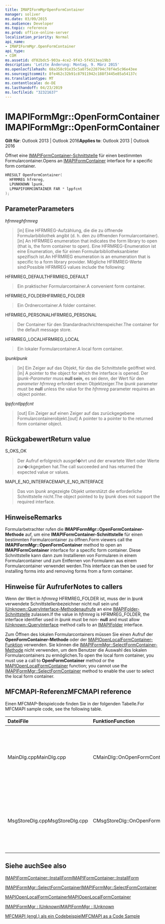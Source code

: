 ```yaml
---
title: IMAPIFormMgrOpenFormContainer
manager: soliver
ms.date: 03/09/2015
ms.audience: Developer
ms.topic: reference
ms.prod: office-online-server
localization_priority: Normal
api_name:
- IMAPIFormMgr.OpenFormContainer
api_type:
- COM
ms.assetid: df02bdc5-903a-4ce2-9f43-5f4513ea19b3
description: 'Letzte Änderung: Montag, 9. März 2015'
ms.openlocfilehash: 68a358c91e35c5a075e220794c78f4e5c96e43ee
ms.sourcegitcommit: 8fe462c32b91c87911942c188f3445e85a54137c
ms.translationtype: MT
ms.contentlocale: de-DE
ms.lasthandoff: 04/23/2019
ms.locfileid: "32321637"
---
```

# <a name="imapiformmgropenformcontainer"></a><span data-ttu-id="f2194-103">IMAPIFormMgr::OpenFormContainer</span><span class="sxs-lookup"><span data-stu-id="f2194-103">IMAPIFormMgr::OpenFormContainer</span></span>

  
  
<span data-ttu-id="f2194-104">**Gilt für**: Outlook 2013 | Outlook 2016</span><span class="sxs-lookup"><span data-stu-id="f2194-104">**Applies to**: Outlook 2013 | Outlook 2016</span></span> 
  
<span data-ttu-id="f2194-105">Öffnet eine [IMAPIFormContainer-Schnittstelle](imapiformcontaineriunknown.md) für einen bestimmten Formularcontainer.</span><span class="sxs-lookup"><span data-stu-id="f2194-105">Opens an [IMAPIFormContainer](imapiformcontaineriunknown.md) interface for a specific form container.</span></span> 
  
```cpp
HRESULT OpenFormContainer(
  HFRMREG hfrmreg,
  LPUNKNOWN lpunk,
  LPMAPIFORMCONTAINER FAR * lppfcnt
);
```

## <a name="parameters"></a><span data-ttu-id="f2194-106">Parameter</span><span class="sxs-lookup"><span data-stu-id="f2194-106">Parameters</span></span>

 <span data-ttu-id="f2194-107">_hfrmreg_</span><span class="sxs-lookup"><span data-stu-id="f2194-107">_hfrmreg_</span></span>
  
> <span data-ttu-id="f2194-108">[in] Eine HFRMREG-Aufzählung, die die zu öffnende Formularbibliothek angibt (d. h. den zu öffnenden Formularcontainer).</span><span class="sxs-lookup"><span data-stu-id="f2194-108">[in] An HFRMREG enumeration that indicates the form library to open (that is, the form container to open).</span></span> <span data-ttu-id="f2194-109">Eine HFRMREG-Enumeration ist eine Enumeration, die für einen Formularbibliotheksanbieter spezifisch ist.</span><span class="sxs-lookup"><span data-stu-id="f2194-109">An HFRMREG enumeration is an enumeration that is specific to a form library provider.</span></span> <span data-ttu-id="f2194-110">Mögliche HFRMREG-Werte sind:</span><span class="sxs-lookup"><span data-stu-id="f2194-110">Possible HFRMREG values include the following:</span></span>
    
<span data-ttu-id="f2194-111">HFRMREG_DEFAULT</span><span class="sxs-lookup"><span data-stu-id="f2194-111">HFRMREG_DEFAULT</span></span> 
  
> <span data-ttu-id="f2194-112">Ein praktischer Formularcontainer.</span><span class="sxs-lookup"><span data-stu-id="f2194-112">A convenient form container.</span></span>
    
<span data-ttu-id="f2194-113">HFRMREG_FOLDER</span><span class="sxs-lookup"><span data-stu-id="f2194-113">HFRMREG_FOLDER</span></span> 
  
> <span data-ttu-id="f2194-114">Ein Ordnercontainer.</span><span class="sxs-lookup"><span data-stu-id="f2194-114">A folder container.</span></span> 
    
<span data-ttu-id="f2194-115">HFRMREG_PERSONAL</span><span class="sxs-lookup"><span data-stu-id="f2194-115">HFRMREG_PERSONAL</span></span> 
  
> <span data-ttu-id="f2194-116">Der Container für den Standardnachrichtenspeicher.</span><span class="sxs-lookup"><span data-stu-id="f2194-116">The container for the default message store.</span></span> 
    
<span data-ttu-id="f2194-117">HFRMREG_LOCAL</span><span class="sxs-lookup"><span data-stu-id="f2194-117">HFRMREG_LOCAL</span></span> 
  
> <span data-ttu-id="f2194-118">Ein lokaler Formularcontainer.</span><span class="sxs-lookup"><span data-stu-id="f2194-118">A local form container.</span></span> 
    
 <span data-ttu-id="f2194-119">_lpunk_</span><span class="sxs-lookup"><span data-stu-id="f2194-119">_lpunk_</span></span>
  
> <span data-ttu-id="f2194-120">[in] Ein Zeiger auf das Objekt, für das die Schnittstelle geöffnet wird.</span><span class="sxs-lookup"><span data-stu-id="f2194-120">[in] A pointer to the object for which the interface is opened.</span></span> <span data-ttu-id="f2194-121">Der  _lpunk-Parameter_ muss **null sein,** es sei denn, der Wert für den  _parameter hfrmreg_ erfordert einen Objektzeiger.</span><span class="sxs-lookup"><span data-stu-id="f2194-121">The  _lpunk_ parameter must be **null** unless the value for the  _hfrmreg_ parameter requires an object pointer.</span></span> 
    
 <span data-ttu-id="f2194-122">_lppfcnt_</span><span class="sxs-lookup"><span data-stu-id="f2194-122">_lppfcnt_</span></span>
  
> <span data-ttu-id="f2194-123">[out] Ein Zeiger auf einen Zeiger auf das zurückgegebene Formularcontainerobjekt.</span><span class="sxs-lookup"><span data-stu-id="f2194-123">[out] A pointer to a pointer to the returned form container object.</span></span>
    
## <a name="return-value"></a><span data-ttu-id="f2194-124">Rückgabewert</span><span class="sxs-lookup"><span data-stu-id="f2194-124">Return value</span></span>

<span data-ttu-id="f2194-125">S_OK</span><span class="sxs-lookup"><span data-stu-id="f2194-125">S_OK</span></span> 
  
> <span data-ttu-id="f2194-126">Der Aufruf erfolgreich ausgef�hrt und der erwartete Wert oder Werte zur�ckgegeben hat.</span><span class="sxs-lookup"><span data-stu-id="f2194-126">The call succeeded and has returned the expected value or values.</span></span>
    
<span data-ttu-id="f2194-127">MAPI_E_NO_INTERFACE</span><span class="sxs-lookup"><span data-stu-id="f2194-127">MAPI_E_NO_INTERFACE</span></span> 
  
> <span data-ttu-id="f2194-128">Das von  _lpunk_ angezeigte Objekt unterstützt die erforderliche Schnittstelle nicht.</span><span class="sxs-lookup"><span data-stu-id="f2194-128">The object pointed to by  _lpunk_ does not support the required interface.</span></span> 
    
## <a name="remarks"></a><span data-ttu-id="f2194-129">Hinweise</span><span class="sxs-lookup"><span data-stu-id="f2194-129">Remarks</span></span>

<span data-ttu-id="f2194-130">Formularbetrachter rufen die **IMAPIFormMgr::OpenFormContainer-Methode** auf, um eine **IMAPIFormContainer-Schnittstelle** für einen bestimmten Formularcontainer zu öffnen.</span><span class="sxs-lookup"><span data-stu-id="f2194-130">Form viewers call the **IMAPIFormMgr::OpenFormContainer** method to open an **IMAPIFormContainer** interface for a specific form container.</span></span> <span data-ttu-id="f2194-131">Diese Schnittstelle kann dann zum Installieren von Formularen in einem Formularcontainer und zum Entfernen von Formularen aus einem Formularcontainer verwendet werden.</span><span class="sxs-lookup"><span data-stu-id="f2194-131">This interface can then be used for installing forms into and removing forms from a form container.</span></span> 
  
## <a name="notes-to-callers"></a><span data-ttu-id="f2194-132">Hinweise für Aufrufer</span><span class="sxs-lookup"><span data-stu-id="f2194-132">Notes to callers</span></span>

<span data-ttu-id="f2194-133">Wenn der Wert in _hfrmreg_ HFRMREG_FOLDER ist, muss der in _lpunk_ verwendete Schnittstellenbezeichner nicht null sein und [IUnknown::QueryInterface-Methodenaufrufe](https://msdn.microsoft.com/library/ms682521%28v=VS.85%29.aspx) an eine  [IMAPIFolder-Schnittstelle](imapifolderimapicontainer.md) zulassen.</span><span class="sxs-lookup"><span data-stu-id="f2194-133">If the value in  _hfrmreg_ is HFRMREG_FOLDER, the interface identifier used in  _lpunk_ must be non- **null** and must allow [IUnknown::QueryInterface](https://msdn.microsoft.com/library/ms682521%28v=VS.85%29.aspx) method calls to an [IMAPIFolder](imapifolderimapicontainer.md) interface.</span></span> 
  
<span data-ttu-id="f2194-134">Zum Öffnen des lokalen Formularcontainers müssen Sie einen Aufruf der **OpenFormContainer-Methode** oder der [MAPIOpenLocalFormContainer-Funktion](mapiopenlocalformcontainer.md) verwenden. Sie können die [IMAPIFormMgr::SelectFormContainer-Methode](imapiformmgr-selectformcontainer.md) nicht verwenden, um dem Benutzer die Auswahl des lokalen Formularcontainers zu ermöglichen.</span><span class="sxs-lookup"><span data-stu-id="f2194-134">To open the local form container, you must use a call to **OpenFormContainer** method or the [MAPIOpenLocalFormContainer](mapiopenlocalformcontainer.md) function; you cannot use the [IMAPIFormMgr::SelectFormContainer](imapiformmgr-selectformcontainer.md) method to enable the user to select the local form container.</span></span> 
  
## <a name="mfcmapi-reference"></a><span data-ttu-id="f2194-135">MFCMAPI-Referenz</span><span class="sxs-lookup"><span data-stu-id="f2194-135">MFCMAPI reference</span></span>

<span data-ttu-id="f2194-136">Einen MFCMAP-Beispielcode finden Sie in der folgenden Tabelle.</span><span class="sxs-lookup"><span data-stu-id="f2194-136">For MFCMAPI sample code, see the following table.</span></span>
  
|<span data-ttu-id="f2194-137">**Datei**</span><span class="sxs-lookup"><span data-stu-id="f2194-137">**File**</span></span>|<span data-ttu-id="f2194-138">**Funktion**</span><span class="sxs-lookup"><span data-stu-id="f2194-138">**Function**</span></span>|<span data-ttu-id="f2194-139">**Comment**</span><span class="sxs-lookup"><span data-stu-id="f2194-139">**Comment**</span></span>|
|:-----|:-----|:-----|
|<span data-ttu-id="f2194-140">MainDlg.cpp</span><span class="sxs-lookup"><span data-stu-id="f2194-140">MainDlg.cpp</span></span>  <br/> |<span data-ttu-id="f2194-141">CMainDlg::OnOpenFormContainer</span><span class="sxs-lookup"><span data-stu-id="f2194-141">CMainDlg::OnOpenFormContainer</span></span>  <br/> |<span data-ttu-id="f2194-142">MFCMAPI verwendet die **IMAPIFormMgr::OpenFormContainer-Methode,** um einen Formularcontainer abzurufen, damit der Inhalt des Containers gerendert werden kann.</span><span class="sxs-lookup"><span data-stu-id="f2194-142">MFCMAPI uses the **IMAPIFormMgr::OpenFormContainer** method to retrieve a form container so the container's contents can be rendered.</span></span>  <br/> |
|<span data-ttu-id="f2194-143">MsgStoreDlg.cpp</span><span class="sxs-lookup"><span data-stu-id="f2194-143">MsgStoreDlg.cpp</span></span>  <br/> |<span data-ttu-id="f2194-144">CMsgStoreDlg::OnOpenFormContainer</span><span class="sxs-lookup"><span data-stu-id="f2194-144">CMsgStoreDlg::OnOpenFormContainer</span></span>  <br/> |<span data-ttu-id="f2194-145">MFCMAPI verwendet die **IMAPIFormMgr::OpenFormContainer-Methode,** um einen Formularcontainer für einen Ordner abzurufen, damit der Inhalt des Containers gerendert werden kann.</span><span class="sxs-lookup"><span data-stu-id="f2194-145">MFCMAPI uses the **IMAPIFormMgr::OpenFormContainer** method to retrieve a form container for a folder so the container's contents can be rendered.</span></span>  <br/> |
   
## <a name="see-also"></a><span data-ttu-id="f2194-146">Siehe auch</span><span class="sxs-lookup"><span data-stu-id="f2194-146">See also</span></span>



[<span data-ttu-id="f2194-147">IMAPIFormContainer::InstallForm</span><span class="sxs-lookup"><span data-stu-id="f2194-147">IMAPIFormContainer::InstallForm</span></span>](imapiformcontainer-installform.md)
  
[<span data-ttu-id="f2194-148">IMAPIFormMgr::SelectFormContainer</span><span class="sxs-lookup"><span data-stu-id="f2194-148">IMAPIFormMgr::SelectFormContainer</span></span>](imapiformmgr-selectformcontainer.md)
  
[<span data-ttu-id="f2194-149">MAPIOpenLocalFormContainer</span><span class="sxs-lookup"><span data-stu-id="f2194-149">MAPIOpenLocalFormContainer</span></span>](mapiopenlocalformcontainer.md)
  
[<span data-ttu-id="f2194-150">IMAPIFormMgr : IUnknown</span><span class="sxs-lookup"><span data-stu-id="f2194-150">IMAPIFormMgr : IUnknown</span></span>](imapiformmgriunknown.md)


[<span data-ttu-id="f2194-151">MFCMAPI (engl.) als ein Codebeispiel</span><span class="sxs-lookup"><span data-stu-id="f2194-151">MFCMAPI as a Code Sample</span></span>](mfcmapi-as-a-code-sample.md)

